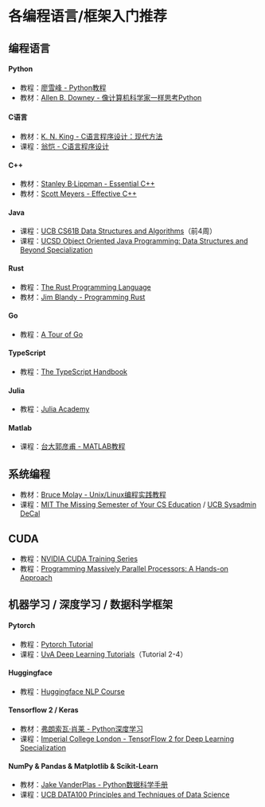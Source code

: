 # 各编程语言/框架入门推荐

## 编程语言

#### Python

* 教程：[廖雪峰 - Python教程](https://www.liaoxuefeng.com/wiki/1016959663602400)
* 教材：[Allen B. Downey - 像计算机科学家一样思考Python](https://book.douban.com/subject/26870407/)

#### C语言

* 教材：[K. N. King - C语言程序设计：现代方法](https://book.douban.com/subject/4279678/)
* 课程：[翁恺 - C语言程序设计](https://www.bilibili.com/video/BV1dr4y1n7vA)

#### C++

* 教材：[Stanley B·Lippman - Essential C++](https://book.douban.com/subject/24868427/)
* 教材：[Scott Meyers - Effective C++](https://book.douban.com/subject/5387403/)

#### Java

* 课程：[UCB CS61B Data Structures and Algorithms](https://csdiy.wiki/%E6%95%B0%E6%8D%AE%E7%BB%93%E6%9E%84%E4%B8%8E%E7%AE%97%E6%B3%95/CS61B/#\_1)（前4周）&#x20;
* 课程：[UCSD Object Oriented Java Programming: Data Structures and Beyond Specialization](https://www.coursera.org/specializations/java-object-oriented#courses)

#### Rust

* 教程：[The Rust Programming Language](https://doc.rust-lang.org/book/title-page.html)
* 教材：[Jim Blandy - Programming Rust](https://book.douban.com/subject/34973905/)

#### Go

* 教程：[A Tour of Go](https://go.dev/tour/list)

#### TypeScript

* 教程：[The TypeScript Handbook](https://www.typescriptlang.org/docs/handbook/intro.html)

#### Julia

* 教程：[Julia Academy](https://juliaacademy.com/courses/)

#### Matlab

* 课程：[台大郭彦甫 - MATLAB教程](https://www.bilibili.com/video/BV1GJ41137UH)

## 系统编程

* 教材：[Bruce Molay - Unix/Linux编程实践教程](https://book.douban.com/subject/1219329/)
* 课程：[MIT The Missing Semester of Your CS Education](https://csdiy.wiki/%E7%BC%96%E7%A8%8B%E5%85%A5%E9%97%A8/MIT-Missing-Semester/) / [UCB Sysadmin DeCal](https://csdiy.wiki/%E7%BC%96%E7%A8%8B%E5%85%A5%E9%97%A8/DeCal/)

## CUDA

* 教程：[NVIDIA CUDA Training Series](https://www.olcf.ornl.gov/cuda-training-series/)
* 教程：[Programming Massively Parallel Processors: A Hands-on Approach](https://github.com/cuda-mode/lectures)

## 机器学习 / 深度学习 / 数据科学框架

#### Pytorch

* 教程：[Pytorch Tutorial](https://pytorch.org/tutorials/beginner/basics/intro.html)
* 课程：[UvA Deep Learning Tutorials](https://uvadlc-notebooks.readthedocs.io/en/latest/tutorial\_notebooks/tutorial2/Introduction\_to\_PyTorch.html)（Tutorial 2-4）

#### Huggingface

* 教程：[Huggingface NLP Course](https://huggingface.co/learn/nlp-course/chapter1/1)

#### Tensorflow 2 / Keras

* 教材：[弗朗索瓦·肖莱 - Python深度学习](https://book.douban.com/subject/30293801/)
* 课程：[Imperial College London - TensorFlow 2 for Deep Learning Specialization](https://www.coursera.org/specializations/tensorflow2-deeplearning)

#### NumPy & Pandas & Matplotlib & Scikit-Learn

* 教材：[Jake VanderPlas - Python数据科学手册](https://book.douban.com/subject/27667378/)
* 课程：[UCB DATA100 Principles and Techniques of Data Science](https://ds100.org/)

